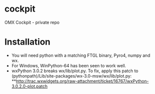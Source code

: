cockpit
=======

OMX Cockpit - private repo

Installation
============
* You will need python with a matching FTGL binary, Pyro4, numpy and wx.
* For Windows, WinPython-64 has been seen to work well.
* wxPython 3.0.2 breaks wx/lib/plot.py. To fix, apply this patch to (pythonpath)/Lib/site-packages/wx-3.0-msw/wx/lib/plot.py:
  **http://trac.wxwidgets.org/raw-attachment/ticket/16767/wxPython-3.0.2.0-plot.patch
